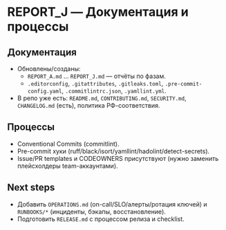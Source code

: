 # REPORT_J — Документация и процессы

## Документация

- Обновлены/созданы:
  - `REPORT_A.md` … `REPORT_J.md` — отчёты по фазам.
  - `.editorconfig`, `.gitattributes`, `.gitleaks.toml`, `.pre-commit-config.yaml`, `.commitlintrc.json`, `.yamllint.yml`.
- В репо уже есть: `README.md`, `CONTRIBUTING.md`, `SECURITY.md`, `CHANGELOG.md` (есть), политика РФ-соответствия.

## Процессы

- Conventional Commits (commitlint).
- Pre-commit хуки (ruff/black/isort/yamllint/hadolint/detect-secrets).
- Issue/PR templates и CODEOWNERS присутствуют (нужно заменить плейсхолдеры team-аккаунтами).

## Next steps

- Добавить `OPERATIONS.md` (on-call/SLO/алерты/ротация ключей) и `RUNBOOKS/*` (инциденты, бэкапы, восстановление).
- Подготовить `RELEASE.md` с процессом релиза и checklist.
